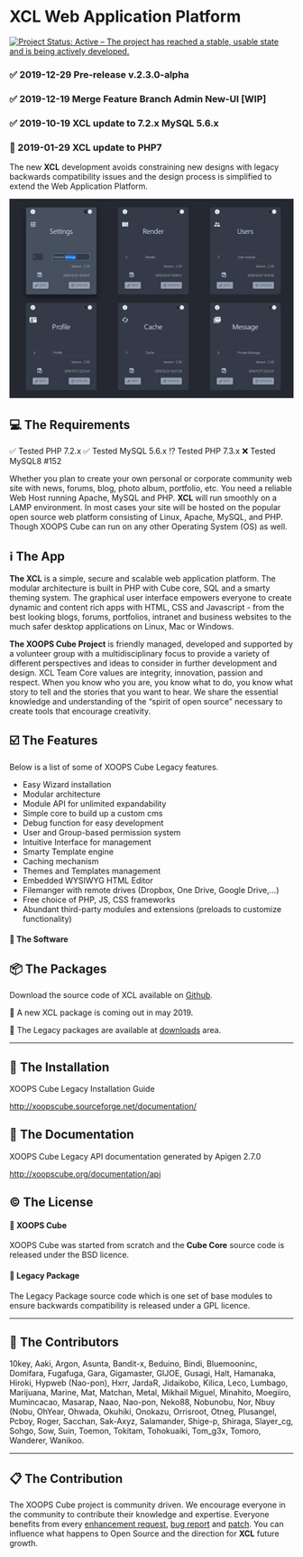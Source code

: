 # XCL Web Application Platform

[![Project Status: Active – The project has reached a stable, usable state and is being actively developed.](https://www.repostatus.org/badges/2.0.0/active.svg)](https://www.repostatus.org/#active)

### ✅ 2019-12-29 Pre-release v.2.3.0-alpha 
### ✅ 2019-12-19 Merge Feature Branch Admin New-UI [WIP]  
### ✅ 2019-10-19 XCL update to 7.2.x MySQL 5.6.x  
### :construction: 2019-01-29 XCL update to PHP7  

The new **XCL** development avoids constraining new designs with legacy backwards compatibility issues and the design process is simplified to extend the Web Application Platform.  

<img src="https://raw.githubusercontent.com/xoopscube/artwork-social-media/master/images/xcl_site_ui_modules.jpg" alt="XCL Admin Module Management" title="XCL Admin Module Management" />

## :computer: The Requirements  

✅ Tested PHP 7.2.x
✅ Tested MySQL 5.6.x
⁉️ Tested PHP 7.3.x
❌ Tested MySQL8 #152

Whether you plan to create your own personal or corporate community web site with news, forums, blog, photo album, portfolio, etc. You need a reliable Web Host running Apache, MySQL and PHP. **XCL** will run smoothly on a LAMP environment. In most cases your site will be hosted on the popular open source web platform consisting of Linux, Apache, MySQL, and PHP. Though XOOPS Cube can run on any other Operating System (OS) as well.


## :information_source: The App


**The XCL** is a simple, secure and scalable web application platform. The modular architecture is built in PHP with Cube core, SQL and a smarty theming system. The graphical user interface empowers everyone to create dynamic and content rich apps with HTML, CSS and Javascript - from the best looking blogs, forums, portfolios, intranet and business websites to the much safer desktop applications on Linux, Mac or Windows.

**The XOOPS Cube Project** is friendly managed, developed and supported by a volunteer group with a multidisciplinary focus to provide a variety of different perspectives and ideas to consider in further development and design. XCL Team Core values are integrity, innovation, passion and respect. When you know who you are, you know what to do, you know what story to tell and the stories that you want to hear. We share the essential knowledge and understanding of the “spirit of open source” necessary to create tools that encourage creativity.

## :ballot_box_with_check: The Features

Below is a list of some of XOOPS Cube Legacy features.

* Easy Wizard installation
* Modular architecture
* Module API for unlimited expandability
* Simple core to build up a custom cms
* Debug function for easy development
* User and Group-based permission system
* Intuitive Interface for management
* Smarty Template engine
* Caching mechanism
* Themes and Templates management
* Embedded WYSIWYG HTML Editor
* Filemanger with remote drives (Dropbox, One Drive, Google Drive,...)
* Free choice of PHP, JS, CSS frameworks
* Abundant third-party modules and extensions (preloads to customize functionality)


#### :floppy_disk: The Software


## 📦 The Packages

Download the source code of XCL available on [Github](https://github.com/xoopscube/xcl).

:construction: A new XCL package is coming out in may 2019.

:memo: The Legacy packages are available at [downloads](https://github.com/xoopscube/legacy/downloads) area.


***


## :game_die: The Installation

XOOPS Cube Legacy Installation Guide

http://xoopscube.sourceforge.net/documentation/


## :blue_book: The Documentation


XOOPS Cube Legacy API documentation generated by Apigen 2.7.0

http://xoopscube.org/documentation/api


## :copyright: The License

#### :page_with_curl: XOOPS Cube  

XOOPS Cube was started from scratch and the **Cube Core** source code is released under the BSD licence.

 
#### :page_with_curl: Legacy Package  

The Legacy Package source code which is one set of base modules to ensure backwards compatibility is released under a GPL licence.


***


## :bust_in_silhouette: The Contributors

10key, Aaki, Argon, Asunta, Bandit-x, Beduino, Bindi, Bluemooninc, Domifara, Fugafuga, Gara, Gigamaster, GIJOE, Gusagi, Halt, Hamanaka, Hiroki, Hypweb (Nao-pon), Hxrr, JardaR, Jidaikobo, Kilica, Leco, Lumbago, Marijuana, Marine, Mat, Matchan, Metal, Mikhail Miguel, Minahito, Moegiiro, Mumincacao, Masarap, Naao, Nao-pon, Neko88, Nobunobu, Nor, Nbuy (Nobu, OhYear, Ohwada, Okuhiki, Onokazu, Orrisroot, Otneg, Plusangel, Pcboy, Roger, Sacchan,  Sak-Axyz, Salamander, Shige-p, Shiraga, Slayer_cg, Sohgo, Sow, Suin, Toemon, Tokitam, Tohokuaiki, Tom_g3x, Tomoro, Wanderer, Wanikoo.


***


## :clipboard: The Contribution

The XOOPS Cube project is community driven. We encourage everyone in the community to contribute their knowledge and expertise.
Everyone benefits from every [enhancement request](https://github.com/xoopscube/xl/issues),  [bug report](https://github.com/xoopscube/xcl/issues) and [patch](https://github.com/xoopscube/xcl/pulls). 
You can influence what happens to Open Source and the direction for **XCL** future growth.
